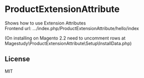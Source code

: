# ProductExtensionAttribute
Shows how to use Extension Attributes  
Frontend url: .../index.php/ProductExtensionAttribute/hello/index

(On installing on Magento 2.2 need to uncomment rows at Magestudy\ProductExtensionAttribute\Setup\InstallData.php)  

License
----
MIT